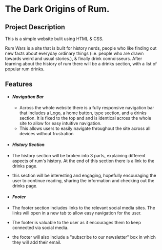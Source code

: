 # The Dark Origins of Rum.

## Project Description 

This is a simple website bulit using HTML & CSS.

Rum Wars is a site that is bulit for history nerds, people who like finding out new facts about everyday ordinary things (i.e. people who are drawn towards weird and usual stories.), & finally drink connoisseurs. After learning about the history of rum there will be a drinks section, with a list of popular rum drinks. 

## Features

* #### _Navigation Bar_
  *   Across the whole website there is a fully responsive navigation bar that includes a Logo, a home button, type section, and a drinks section. It is fixed to the top and and is identical across the whole site to allow for easy intuitive navigation.
  *   This allows users to easily navigate throughout the site across all devices without frustration 

* #### _History Section_
 * The history section will be broken into 3 parts, explaining different aspects of rum's history. At the end of this section there is a link to the drinks page.
 * this section will be interesting and engaging, hopefully encouraging the user to continue reading, sharing the information and checking out the drinks page.

* #### _Footer_
 * The footer section includes links to the relevant social media sites. The links will open in a new tab to allow easy navigation for the user.
 * The footer is valuable to the user as it encourages them to keep connected via social media.
 * the footer will also include a "subscribe to our newsletter" box in which they will add their email.
